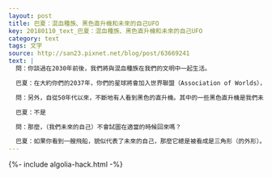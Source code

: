 ```yaml
---
layout: post
title: 巴夏：混血種族、黑色直升機和未來的自己UFO
key: 20180110_text_巴夏：混血種族、黑色直升機和未來的自己UFO
category: text
tags: 文字
source: http://san23.pixnet.net/blog/post/63669241
text: |
  問：你談過在2030年前後，我們將與混血種族在我們的文明中一起生活。

  巴夏：在大約你們的2037年，你們的星球將會加入世界聯盟（Association of Worlds），這個時候，會有一定數量的混血種族生活在你們的星球上。在一定程度上，在那個時間之前（他們已經開始（生活在你們的星球上了），也許甚至會提前到2022年。無論如何，可以肯定的是，到我的同時代時間框架之前，也就是你們所稱的、從現在開始300年之後，地球上將會生活著眾多的人類和混血種族。

  問：另外，自從50年代以來，不斷地有人看到黑色的直升機。其中的一些黑色直升機是我們未來的自己嗎？

  巴夏：不是

  問：那麼，（我們未來的自己）不會試圖在適當的時候回來嗎？

  巴夏：如果你看到一艘飛船，貌似代表了未來的自己，那麼它總是被看成是三角形（的外形）。你們所稱的黑色直升機，有時是來自於飛船的投射物，但是不是來自於你們未來的自己的飛船。有時它們是被你們自己的軍方控制和擁有的實體的機器。不過，就目前來說，你們未來的自己只能呈現為三角形的外形。
---
```


{%- include algolia-hack.html -%}
